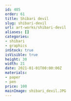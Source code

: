 ```yaml
---
id: 485
order: 61
title: Shibari devil
slug: shibari-devil
url: art-works/shibari-devil
aliases: []
categories:
- shibari
- graphics
inStock: true
isVisible: true
height: 30
width: 21
date: 2021-01-01T00:00:00Z
materials:
- paper
- pen
price: 100
mainImage: shibari_devil.JPG
---
```

